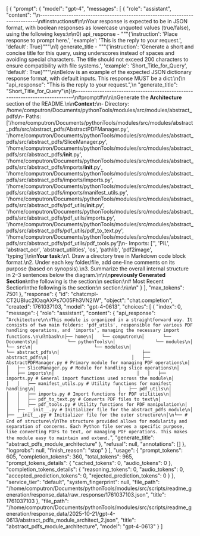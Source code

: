 [
    {
        "prompt": {
            "model": "gpt-4",
            "messages": [
                {
                    "role": "assistant",
                    "content": "\n-----------------------------------------------------------------------------\n#instructions#\n\nYour response is expected to be in JSON format, with boolean responses as lowercase unquoted values (true/false), using the following keys:\n\n0) api_response - \"\"\"{'instruction': 'Place response to prompt here.', 'example': 'This is the reply to your request.', 'default': True}\"\"\"\n1) generate_title - \"\"\"{'instruction': 'Generate a short and concise title for this query, using underscores instead of spaces and avoiding special characters. The title should not exceed 200 characters to ensure compatibility with file systems.', 'example': 'Short_Title_for_Query', 'default': True}\"\"\"\n\nBelow is an example of the expected JSON dictionary response format, with default inputs. This response MUST be a dict:\n{\n  \"api_response\": \"This is the reply to your request.\",\n  \"generate_title\": \"Short_Title_for_Query\"\n}\n-----------------------------------------------------------------------------\n#prompt#\n\n\nGenerate the **Architecture** section of the README.\n\n**Context:**\n- Directory: /home/computron/Documents/pythonTools/modules/src/modules/abstract_pdfs\n- Paths: ['/home/computron/Documents/pythonTools/modules/src/modules/abstract_pdfs/src/abstract_pdfs/AbstractPDFManager.py', '/home/computron/Documents/pythonTools/modules/src/modules/abstract_pdfs/src/abstract_pdfs/SliceManager.py', '/home/computron/Documents/pythonTools/modules/src/modules/abstract_pdfs/src/abstract_pdfs/__init__.py', '/home/computron/Documents/pythonTools/modules/src/modules/abstract_pdfs/src/abstract_pdfs/imports/__init__.py', '/home/computron/Documents/pythonTools/modules/src/modules/abstract_pdfs/src/abstract_pdfs/imports/imports.py', '/home/computron/Documents/pythonTools/modules/src/modules/abstract_pdfs/src/abstract_pdfs/imports/manifest_utils.py', '/home/computron/Documents/pythonTools/modules/src/modules/abstract_pdfs/src/abstract_pdfs/pdf_utils/__init__.py', '/home/computron/Documents/pythonTools/modules/src/modules/abstract_pdfs/src/abstract_pdfs/pdf_utils/imports.py', '/home/computron/Documents/pythonTools/modules/src/modules/abstract_pdfs/src/abstract_pdfs/pdf_utils/pdf_to_text.py', '/home/computron/Documents/pythonTools/modules/src/modules/abstract_pdfs/src/abstract_pdfs/pdf_utils/pdf_tools.py']\n- Imports: ['', 'PIL', 'abstract_ocr', 'abstract_utilities', 'os', 'pathlib', 'pdf2image', 'typing']\n\n**Your task:**\n1. Draw a directory tree in Markdown code block format.\n2. Under each key folder/file, add one-line comments on its purpose (based on synopsis).\n3. Summarize the overall internal structure in 2–3 sentences below the diagram.\n\n\n**previously Generated Section**\nthe following is the  section:\n section:\n# Most Recent Section\nthe following is the  section:\n section:\n\n\n"
                }
            ],
            "max_tokens": 7501
        },
        "response": {
            "id": "chatcmpl-CT2UBIuc2IOaqAXPs7O05Fh3VN2IW",
            "object": "chat.completion",
            "created": 1761037103,
            "model": "gpt-4-0613",
            "choices": [
                {
                    "index": 0,
                    "message": {
                        "role": "assistant",
                        "content": {
                            "api_response": "`Architecture\n\nThis module is organized in a straightforward way. It consists of two main folders: 'pdf_utils', responsible for various PDF handling operations, and 'imports', managing the necessary import functions.\n\n`\n```bash\n├── home\n│   └── computron\n│       └── Documents\n│           └── pythonTools\n│               └── modules\n│                   └── src\n│                       └── modules\n│                           └── abstract_pdfs\n│                               ├── abstract_pdfs\n│                               │   ├── AbstractPDFManager.py # Primary module for managing PDF operations\n│                               │   ├── SliceManager.py # Module for handling slice operations\n│                               │   ├── imports\n│                               │   │   ├── imports.py # General import functions used across the module\n│                               │   │   ├── manifest_utils.py # Utility functions for manifest handling\n│                               │   ├── pdf_utils\n│                               │   │   ├── imports.py # Import functions for PDF utilities\n│                               │   │   ├── pdf_to_text.py # Converts PDF files to text\n│                               │   │   ├── pdf_tools.py # Utility functions for PDF manipulation\n│                               │   ├── __init__.py # Initializer file for the abstract_pdfs module\n│                               ├── __init__.py # Initializer file for the outer structure\n│\n└── # End of structure\n```\n`The structure provided allows for modularity and separation of concerns. Each Python file serves a specific purpose, like converting PDFs to text, or managing PDF operations. This makes the module easy to maintain and extend.`",
                            "generate_title": "abstract_pdfs_module_architecture"
                        },
                        "refusal": null,
                        "annotations": []
                    },
                    "logprobs": null,
                    "finish_reason": "stop"
                }
            ],
            "usage": {
                "prompt_tokens": 605,
                "completion_tokens": 360,
                "total_tokens": 965,
                "prompt_tokens_details": {
                    "cached_tokens": 0,
                    "audio_tokens": 0
                },
                "completion_tokens_details": {
                    "reasoning_tokens": 0,
                    "audio_tokens": 0,
                    "accepted_prediction_tokens": 0,
                    "rejected_prediction_tokens": 0
                }
            },
            "service_tier": "default",
            "system_fingerprint": null,
            "file_path": "/home/computron/Documents/pythonTools/modules/src/scripts/readme_generation/response_data/raw_response/1761037103.json",
            "title": 1761037103
        },
        "file_path": "/home/computron/Documents/pythonTools/modules/src/scripts/readme_generation/response_data/2025-10-21/gpt-4-0613/abstract_pdfs_module_architect_2.json",
        "title": "abstract_pdfs_module_architecture",
        "model": "gpt-4-0613"
    }
]